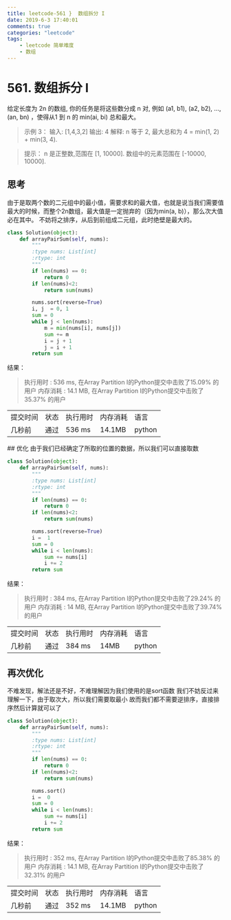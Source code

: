 ```yaml
---
title: leetcode-561 }  数组拆分 I  
date: 2019-6-3 17:40:01
comments: true
categories: "leetcode"
tags: 
    - leetcode 简单难度
    - 数组
---
```

# 561. 数组拆分 I
给定长度为 2n 的数组, 你的任务是将这些数分成 n 对, 例如 (a1, b1), (a2, b2), ..., (an, bn) ，使得从1 到 n 的 min(ai, bi) 总和最大。

><span>示例 3：</span>
输入: [1,4,3,2]
输出: 4
解释: n 等于 2, 最大总和为 4 = min(1, 2) + min(3, 4).

><span>提示：</span>
n 是正整数,范围在 [1, 10000].
数组中的元素范围在 [-10000, 10000].


## 思考
由于是取两个数的二元组中的最小值，需要求和的最大值，也就是说当我们需要值最大的时候，而整个2n数组，最大值是一定抛弃的（因为min(a, b)），那么次大值必在其中。
不妨将之排序，从后到前组成二元组，此时绝壁是最大的。

``` python 
class Solution(object):
    def arrayPairSum(self, nums):
        """
        :type nums: List[int]
        :rtype: int
        """
        if len(nums) == 0:
            return 0
        if len(nums)<2:
            return sum(nums)

        nums.sort(reverse=True)
        i, j  = 0, 1
        sum = 0
        while j < len(nums):
            m = min(nums[i], nums[j])
            sum += m
            i = j + 1
            j = i + 1
        return sum
```

<span class="title2">结果：</span>
>执行用时 : 536 ms, 在Array Partition I的Python提交中击败了15.09% 的用户
内存消耗 : 14.1 MB, 在Array Partition I的Python提交中击败了35.37% 的用户
<table><tr><td>提交时间</td><td>状态</td><td>执行用时</td><td>内存消耗</td><td>语言</td></tr><tr><td>几秒前</td><td>通过</td><td>536 ms</td><td>14.1MB</td><td>python</td></tr></table>
## 优化
由于我们已经确定了所取的位置的数据，所以我们可以直接取数

``` python
class Solution(object):
    def arrayPairSum(self, nums):
        """
        :type nums: List[int]
        :rtype: int
        """
        if len(nums) == 0:
            return 0
        if len(nums)<2:
            return sum(nums)

        nums.sort(reverse=True)
        i =  1
        sum = 0
        while i < len(nums):
            sum += nums[i]
            i += 2
        return sum
```

<span class="title2">结果：</span>
>执行用时 : 384 ms, 在Array Partition I的Python提交中击败了29.24% 的用户
内存消耗 : 14 MB, 在Array Partition I的Python提交中击败了39.74% 的用户
<table><tr><td>提交时间</td><td>状态</td><td>执行用时</td><td>内存消耗</td><td>语言</td></tr><tr><td>几秒前</td><td>通过</td><td>384 ms</td><td>14MB</td><td>python</td></tr></table>

## 再次优化
不难发现，解法还是不好，不难理解因为我们使用的是sort函数
我们不妨反过来理解一下，由于取次大，所以我们需要取最小
故而我们都不需要逆排序，直接排序然后计算就可以了

```python
class Solution(object):
    def arrayPairSum(self, nums):
        """
        :type nums: List[int]
        :rtype: int
        """
        if len(nums) == 0:
            return 0
        if len(nums)<2:
            return sum(nums)

        nums.sort()
        i =  0
        sum = 0
        while i < len(nums):
            sum += nums[i]
            i += 2
        return sum
```

<span class="title2">结果：</span>
>执行用时 : 352 ms, 在Array Partition I的Python提交中击败了85.38% 的用户
内存消耗 : 14.1 MB, 在Array Partition I的Python提交中击败了32.31% 的用户
<table><tr><td>提交时间</td><td>状态</td><td>执行用时</td><td>内存消耗</td><td>语言</td></tr><tr><td>几秒前</td><td>通过</td><td>352 ms</td><td>14.1MB</td><td>python</td></tr></table>

